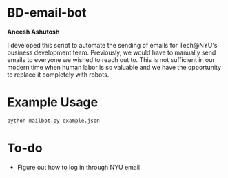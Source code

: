 # BD-email-bot

**Aneesh Ashutosh**

I developed this script to automate the sending of emails for Tech@NYU's business development team. Previously, we would have to manually send emails to everyone we wished to reach out to. This is not sufficient in our modern time when human labor is so valuable and we have the opportunity to replace it completely with robots.

# Example Usage

`python mailbot.py example.json`

# To-do
- Figure out how to log in through NYU email
